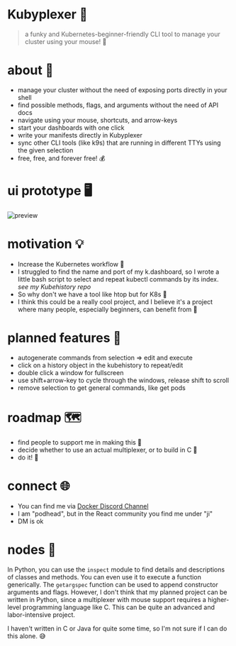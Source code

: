 # Kubyplexer 🚀
> a funky and Kubernetes-beginner-friendly CLI tool to manage your cluster using your mouse! 🎉

# about 📝
- manage your cluster without the need of exposing ports directly in your shell
- find possible methods, flags, and arguments without the need of API docs
- navigate using your mouse, shortcuts, and arrow-keys
- start your dashboards with one click
- write your manifests directly in Kubyplexer
- sync other CLI tools (like k9s) that are running in different TTYs using the given selection
- free, free, and forever free! 💰

# ui prototype 🖥️
![preview](https://github.com/ji-soft/kubyplexer/blob/main/kubyplexer_noinfo.png?raw=true)

# motivation 💡
- Increase the Kubernetes workflow 🚀
- I struggled to find the name and port of my k.dashboard, so I wrote a little bash script to select and repeat kubectl commands by its index. *see my Kubehistory repo*
- So why don't we have a tool like htop but for K8s 🤔
- I think this could be a really cool project, and I believe it's a project where many people, especially beginners, can benefit from 🌟

# planned features 🎯
- autogenerate commands from selection => edit and execute
- click on a history object in the kubehistory to repeat/edit
- double click a window for fullscreen
- use shift+arrow-key to cycle through the windows, release shift to scroll
- remove selection to get general commands, like get pods

# roadmap 🗺️
- find people to support me in making this 🤝
- decide whether to use an actual multiplexer, or to build in C 🔧
- do it! 💪

# connect 🌐
- You can find me via [Docker Discord Channel](https://discord.gg/HDnGNa68)
- I am "podhead", but in the React community you find me under "ji"
- DM is ok

# nodes 🧩
In Python, you can use the `inspect` module to find details and descriptions of classes and methods. You can even use it to execute a function generically. The `getargspec` function can be used to append constructor arguments and flags. However, I don't think that my planned project can be written in Python, since a multiplexer with mouse support requires a higher-level programming language like C. This can be quite an advanced and labor-intensive project.

I haven't written in C or Java for quite some time, so I'm not sure if I can do this alone. 😅
